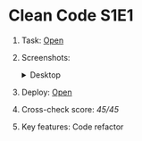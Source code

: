 # Clean Code S1E1

1. Task: [Open](https://github.com/rolling-scopes-school/tasks/blob/master/stage1/modules/clean-code/clean-code-s1e1.md#%D0%B7%D0%B0%D0%B4%D0%B0%D1%87%D0%B0-%D1%87%D0%B8%D1%81%D1%82%D1%8B%D0%B9-%D0%BA%D0%BE%D0%B4-s1e1)
2. Screenshots:

    <details>
      <summary>Desktop</summary>
      <img src="https://user-images.githubusercontent.com/42908323/224483156-46b8fbe8-062d-4558-a970-37bc315e032e.png" alt="Clean Code S1E1 (Eisenhower matrix" />
    </details>
   
3. Deploy: [Open](https://ablbsk.github.io/rs-school-jsfe/08-clean-code-s1e1/index.html)
4. Cross-check score: _45/45_
5. Key features: Code refactor  
